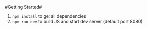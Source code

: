 #Getting Started#
1. `npm install` to get all dependencies
2. `npm run dev` to build JS and start dev server (default port 8080)
